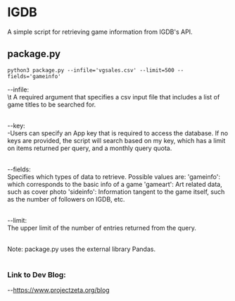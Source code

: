 # IGDB
A simple script for retrieving game information from IGDB's API.

## package.py
```
python3 package.py --infile='vgsales.csv' --limit=500 --fields='gameinfo'
```

--infile:<br/>
    \t A required argument that specifies a csv input file that includes a list of game titles to be searched for.<br/><br/>


--key:<br/>
    -Users can specify an App key that is required to access the database. If no keys are provided, the script will search based on my key, which has a limit on items returned per query, and a monthly query quota.<br/><br/>


--fields:<br/>
  Specifies which types of data to retrieve. Possible values are:
    'gameinfo': which corresponds to the basic info of a game
    'gameart': Art related data, such as cover photo
    'sideinfo': Information tangent to the game itself, such as the number of followers on IGDB, etc.<br/><br/>


--limit:<br/>
  The upper limit of the number of entries returned from the query.<br/><br/>


Note:
  package.py uses the external library Pandas.<br/><br/>


### Link to Dev Blog:
--https://www.projectzeta.org/blog
